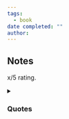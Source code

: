 ```yaml
---
tags:
  - book
date completed: ""
author:
---
```

## Notes

x/5 rating.


<details>
<summary><h3>Quotes</h3></summary>
<br>

pg 17: 
I have enough money to buy food and drink, I have somewhere to live and enough free time in which toe dream, write - and sleep - what more can I ask of the gods or hope for from Fate? 

I had great ambitions and extravagant dreams, but so did the errand boy and the seamstress, for everyone has dreams; the only difference is whether or not we have the strength to fulfill them or a destiny that will  fulfil them through us. 

When it comes to dreams, I'm no different from the errand boy and the seamstress. The only thing that distinguishes me from them is that I can write. Yes, that's an activity, a real fact about myself that distinguishes me from them. But in my soul I'm just the same. 


pg 38:
To all appearances, the monotony of ordinary lives is horrific. I'm having lunch in this ordinary restaurant and I look over at the cook behind the counter and at the old waiter right next to me, serving me as he has served others here for, I believe, the past thirty years. What are these men's lives like? For forty years the cook has spent nearly all of every day in a kitchen; he has a few breaks; he sleeps relatively little; sometimes he goes back to his village whence he returns unhesitatingly and without regret; he slowly accumulates his slowly earned money, which he does not ever propose spending; he would fall ill if he had to abandon (for ever) his kitchen for the land he bought in Galicia; he's lived in Lisbon for forty years and he's never even been to the Rotunda, or to the theatre, and only once to the Coliseu. He got married, how or why I don't know, has four sons and one daughter and, as he leans out over the counter towards my table, his smile conveys a great, solemn, contented happiness. He isn't pretending, nor does he have any reason to. If he seems happy it's because he really is.

… I look again, with real terror, at the panorama of those lives and, just as I'm about to feel horror, sorrow and revulsion for them, discover that the people who feel no horror or sorrow or revulsion are the very people who have the most right to, the people living those lives. That is the central error of the literary imagination: the idea that other people are like us and must therefore feel like us. 


… On the other hand, the traveller who has covered the globe can find nothing new for 5,000 miles around, because he's always seeing new things; there's novelty and there's the boredom of the eternally new and the latter brings about the death of the former. 